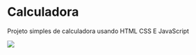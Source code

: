 # Calculadora
Projeto simples de calculadora usando HTML CSS E JavaScript

<img src="https://prnt.sc/KX7ino8dJDrc">
